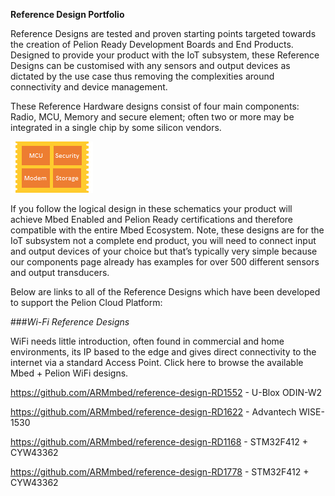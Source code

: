 **Reference Design Portfolio**

Reference Designs are tested and proven starting points targeted towards the creation of Pelion Ready Development Boards and End Products.  Designed to provide your product with the IoT subsystem, these Reference Designs can be customised with any sensors and output devices as dictated by the use case thus removing the complexities around connectivity and device management. 

These Reference Hardware designs consist of four main components: Radio, MCU, Memory and secure element; often two or more may be integrated in a single chip by some silicon vendors.  

<img src="https://github.com/ARMmbed/reference-designs/blob/master/images/BlockDiagram.png">

If you follow the logical design in these schematics your product will achieve Mbed Enabled and Pelion Ready certifications and therefore compatible with the entire Mbed Ecosystem.  Note, these designs are for the IoT subsystem not a complete end product, you will need to connect input and output devices of your choice but that’s typically very simple because our components page already has examples for over 500 different sensors and output transducers.


Below are links to all of the Reference Designs which have been developed to support the Pelion Cloud Platform:  

###*Wi-Fi Reference Designs*

WiFi needs little introduction, often found in commercial and home environments, its IP based to the edge and gives direct connectivity to the internet via a standard Access Point.  Click here to browse the available Mbed + Pelion WiFi designs. 

<https://github.com/ARMmbed/reference-design-RD1552> - U-Blox ODIN-W2

<https://github.com/ARMmbed/reference-design-RD1622> - Advantech WISE-1530

<https://github.com/ARMmbed/reference-design-RD1168> - STM32F412 + CYW43362

<https://github.com/ARMmbed/reference-design-RD1778> - STM32F412 + CYW43362

